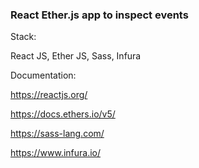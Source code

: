 ### React Ether.js app to inspect events

Stack: 

React JS, Ether JS, Sass, Infura

Documentation:

https://reactjs.org/

https://docs.ethers.io/v5/

https://sass-lang.com/

https://www.infura.io/
